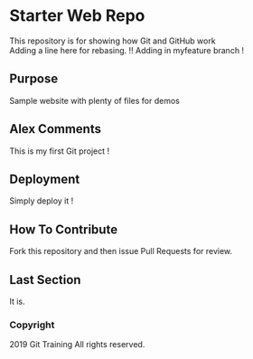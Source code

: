 # Starter Web Repo

This repository is for showing how Git and GitHub work  
Adding a line here for rebasing. !!
Adding in myfeature branch !

## Purpose

Sample website with plenty of files for demos

## Alex Comments

This is my first Git project !

## Deployment

Simply deploy it !

## How To Contribute

Fork this repository and then issue Pull Requests for review.

## Last Section

It is.


### Copyright

2019 Git Training  All rights reserved.